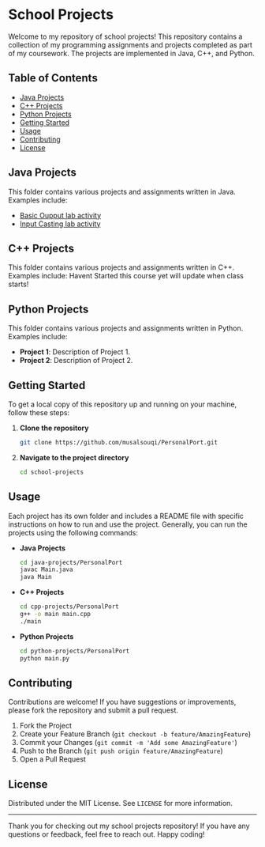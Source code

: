 # School Projects

Welcome to my repository of school projects! This repository contains a collection of my programming assignments and projects completed as part of my coursework. The projects are implemented in Java, C++, and Python.

## Table of Contents
- [Java Projects](#java-projects)
- [C++ Projects](#c-projects)
- [Python Projects](#python-projects)
- [Getting Started](#getting-started)
- [Usage](#usage)
- [Contributing](#contributing)
- [License](#license)

## Java Projects
This folder contains various projects and assignments written in Java. Examples include:
- [Basic Oupput lab activity](https://github.com/musalsouqi/PersonalPort/blob/main/SchoolLabs/src/BasicOutput.java)
- [Input Casting lab activity](https://github.com/musalsouqi/PersonalPort/blob/main/SchoolLabs/src/InputCasting.java)

## C++ Projects
This folder contains various projects and assignments written in C++. Examples include:
Havent Started this course yet will update when class starts!

## Python Projects
This folder contains various projects and assignments written in Python. Examples include:
- **Project 1**: Description of Project 1.
- **Project 2**: Description of Project 2.

## Getting Started
To get a local copy of this repository up and running on your machine, follow these steps:

1. **Clone the repository**
   ```sh
   git clone https://github.com/musalsouqi/PersonalPort.git
   ```

2. **Navigate to the project directory**
   ```sh
   cd school-projects
   ```

## Usage
Each project has its own folder and includes a README file with specific instructions on how to run and use the project. Generally, you can run the projects using the following commands:

- **Java Projects**
  ```sh
  cd java-projects/PersonalPort
  javac Main.java
  java Main
  ```

- **C++ Projects**
  ```sh
  cd cpp-projects/PersonalPort
  g++ -o main main.cpp
  ./main
  ```

- **Python Projects**
  ```sh
  cd python-projects/PersonalPort
  python main.py
  ```

## Contributing
Contributions are welcome! If you have suggestions or improvements, please fork the repository and submit a pull request.

1. Fork the Project
2. Create your Feature Branch (`git checkout -b feature/AmazingFeature`)
3. Commit your Changes (`git commit -m 'Add some AmazingFeature'`)
4. Push to the Branch (`git push origin feature/AmazingFeature`)
5. Open a Pull Request

## License
Distributed under the MIT License. See `LICENSE` for more information.

---

Thank you for checking out my school projects repository! If you have any questions or feedback, feel free to reach out. Happy coding!
